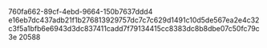 760fa662-89cf-4ebd-9664-150b7637ddd4
e16eb7dc437adb21f1b276813929757dc7c7c629d1491c10d5de567ea2e4c32c3f5a1bfb6e6943d3dc837411cadd7f79134415cc8383dc8b8dbe07c50fc79c3e
20588
